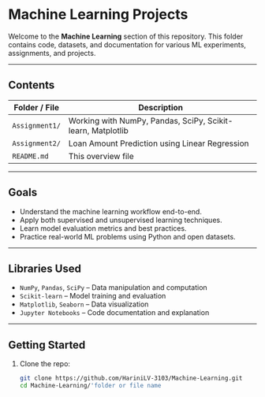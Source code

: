 # Machine Learning Projects

Welcome to the **Machine Learning** section of this repository. This folder contains code, datasets, and documentation for various ML experiments, assignments, and projects.

---

## Contents

| Folder / File | Description |
|---------------|-------------|
| `Assignment1/` | Working with NumPy, Pandas, SciPy, Scikit-learn, Matplotlib |
| `Assignment2/` | Loan Amount Prediction using Linear Regression |
| `README.md`    | This overview file |

---

## Goals

- Understand the machine learning workflow end-to-end.
- Apply both supervised and unsupervised learning techniques.
- Learn model evaluation metrics and best practices.
- Practice real-world ML problems using Python and open datasets.

---

## Libraries Used

- `NumPy`, `Pandas`, `SciPy` – Data manipulation and computation
- `Scikit-learn` – Model training and evaluation
- `Matplotlib`, `Seaborn` – Data visualization
- `Jupyter Notebooks` – Code documentation and explanation

---

## Getting Started

1. Clone the repo:
   ```bash
   git clone https://github.com/HariniLV-3103/Machine-Learning.git
   cd Machine-Learning/'folder or file name

